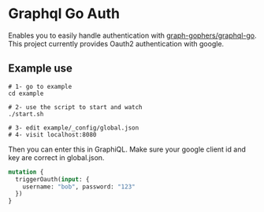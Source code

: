 # Graphql Go Auth

Enables you to easily handle authentication with [graph-gophers/graphql-go](https://github.com/graph-gophers/graphql-go). This project currently provides Oauth2 authentication with google.

## Example use

```
# 1- go to example
cd example

# 2- use the script to start and watch
./start.sh

# 3- edit example/_config/global.json
# 4- visit localhost:8080
```
Then you can enter this in GraphiQL. Make sure your google client id and key are correct in global.json.
```graphql
mutation {
  triggerOauth(input: {
    username: "bob", password: "123"
  })
}
```

